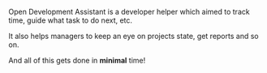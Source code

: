 Open Development Assistant is a developer helper which aimed to track time, guide what task to do next, etc.

It also helps managers to keep an eye on projects state, get reports and so on.

And all of this gets done in **minimal** time!
